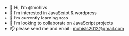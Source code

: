 - 👋 Hi, I’m @mohivs
- 👀 I’m interested in JavaScript & wordpress
- 🌱 I’m currently learning sass 
- 💞️ I’m looking to collaborate on JavaScript projects
- 📫 please send me and email : mohisls2012@gmail.com

<!---
mohivs/mohivs is a ✨ special ✨ repository because its `README.md` (this file) appears on your GitHub profile.
You can click the Preview link to take a look at your changes.
--->
